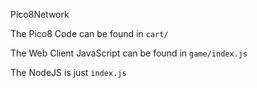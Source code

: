 Pico8Network

The Pico8 Code can be found in `cart/`

The Web Client JavaScript can be found in `game/index.js`

The NodeJS is just `index.js`
